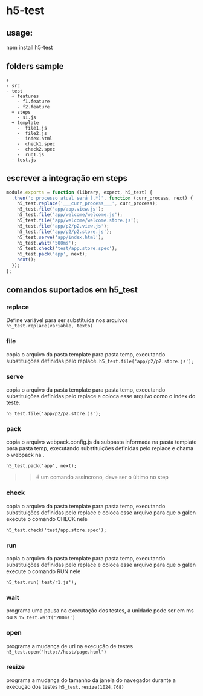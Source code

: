 # h5-test

## usage:

npm install h5-test

## folders sample
```
+
- src
- test
  + features
    - f1.feature
    - f2.feature
  + steps
    - s1.js
  + template
    -  file1.js
    -  file2.js
    -  index.html
    -  check1.spec
    -  check2.spec
    -  run1.js
  - test.js
```  

## escrever a integração em steps

```javascript
module.exports = function (library, expect, h5_test) {
  .then('o processo atual será (.*)', function (curr_process, next) {
    h5_test.replace('___curr_process___', curr_process);
    h5_test.file('app/app.view.js');
    h5_test.file('app/welcome/welcome.js');
    h5_test.file('app/welcome/welcome.store.js');
    h5_test.file('app/p2/p2.view.js');
    h5_test.file('app/p2/p2.store.js');
    h5_test.serve('app/index.html');
    h5_test.wait('500ms');
    h5_test.check('test/app.store.spec');
    h5_test.pack('app', next);
    next();
  });
};
```

## comandos suportados em h5_test

### replace
Define variável para ser substituída nos arquivos
`h5_test.replace(variable, texto)`

### file
copia o arquivo da pasta template para pasta temp, executando substituições definidas pelo replace.
`h5_test.file('app/p2/p2.store.js');`

### serve
copia o arquivo da pasta template para pasta temp, executando substituições definidas pelo replace e coloca esse arquivo como o index do teste.

`h5_test.file('app/p2/p2.store.js');`

### pack
copia o arquivo webpack.config.js da subpasta informada na pasta template para pasta temp, executando substituições definidas pelo replace e chama o webpack na .

`h5_test.pack('app', next);`
>> é um comando assíncrono, deve ser o último no step

### check
copia o arquivo da pasta template para pasta temp, executando substituições definidas pelo replace e coloca esse arquivo para que o galen execute o comando CHECK nele

`h5_test.check('test/app.store.spec');`

### run
copia o arquivo da pasta template para pasta temp, executando substituições definidas pelo replace e coloca esse arquivo para que o galen execute o comando RUN nele

`h5_test.run('test/r1.js');`

### wait
programa uma pausa na executação dos testes, a unidade pode ser em ms ou s
`h5_test.wait('200ms')`

### open
programa a mudança de url na execução de testes
`h5_test.open('http://host/page.html')`

### resize
programa a mudança do tamanho da janela do navegador durante a execução dos testes 
`h5_test.resize(1024,768)`
